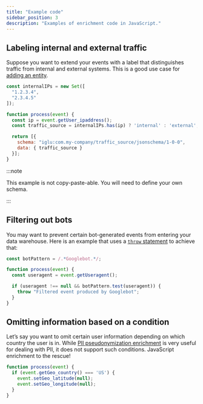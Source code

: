 ```yaml
---
title: "Example code"
sidebar_position: 3
description: "Examples of enrichment code in JavaScript."
---
```


## Labeling internal and external traffic

Suppose you want to extend your events with a label that distinguishes traffic from internal and external systems. This is a good use case for [adding an entity](/docs/enriching-your-data/available-enrichments/custom-javascript-enrichment/writing/index.md#adding-extra-entities-to-the-event).

```js
const internalIPs = new Set([
  "1.2.3.4",
  "2.3.4.5"
]);

function process(event) {
  const ip = event.getUser_ipaddress();
  const traffic_source = internalIPs.has(ip) ? 'internal' : 'external';

  return [{
    schema: "iglu:com.my-company/traffic_source/jsonschema/1-0-0",
    data: { traffic_source }
  }];
}
```

:::note

This example is not copy-paste-able. You will need to define your own schema.

:::

## Filtering out bots

You may want to prevent certain bot-generated events from entering your data warehouse. Here is an example that uses a [`throw` statement](/docs/enriching-your-data/available-enrichments/custom-javascript-enrichment/writing/index.md#discarding-the-event) to achieve that:

```js
const botPattern = /.*Googlebot.*/;

function process(event) {
  const useragent = event.getUseragent();

  if (useragent !== null && botPattern.test(useragent)) {
    throw "Filtered event produced by Googlebot";
  }
}
```

## Omitting information based on a condition

Let’s say you want to omit certain user information depending on which country the user is in. While [PII pseudonymization enrichment](/docs/enriching-your-data/available-enrichments/pii-pseudonymization-enrichment/index.md) is very useful for dealing with PII, it does not support such conditions. JavaScript enrichment to the rescue!

```js
function process(event) {
  if (event.getGeo_country() === 'US') {
    event.setGeo_latitude(null);
    event.setGeo_longitude(null);
  }
}
```
